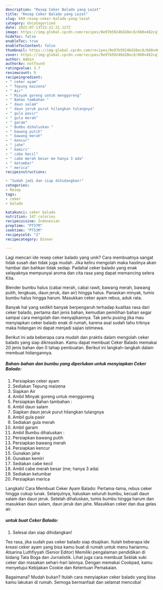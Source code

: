 ```yaml
---
description: "Resep Ceker Balado yang Lezat"
title: "Resep Ceker Balado yang Lezat"
slug: 669-resep-ceker-balado-yang-lezat
category: Uncategorized
date: 2022-07-13T22:21:21.127Z
image: https://img-global.cpcdn.com/recipes/0e97b59246d28ec8/680x482cq70/ceker-balado-foto-resep-utama.jpg
hideToc: false
enableToc: true
enableTocContent: false
thumbnail: https://img-global.cpcdn.com/recipes/0e97b59246d28ec8/680x482cq70/ceker-balado-foto-resep-utama.jpg
cover: https://img-global.cpcdn.com/recipes/0e97b59246d28ec8/680x482cq70/ceker-balado-foto-resep-utama.jpg
author: Admin
authorAv: notfound
ratingvalue: 3.7
reviewcount: 9
recipeingredient:
- " ceker ayam"
- " Tepung maizena"
- " Air"
- " Minyak goreng untuk menggoreng"
- " Bahan tambahan "
- " daun salam"
- " daun jeruk purut hilangkan tulangnya"
- " gula pasir"
- " gula merah"
- " garam"
- " Bumbu dihaluskan "
- " bawang putih"
- " bawang merah"
- " kencur"
- " jahe"
- " kemiri"
- " cabe kecil"
- " cabe merah besar me hanya 3 ada"
- " ketumbar"
- " merica"
recipeinstructions:

- "Sudah jadi dan siap dihidangkan!"
categories:
- Resep
tags:
- ceker
- balado

katakunci: ceker balado 
nutrition: 147 calories
recipecuisine: Indonesian
preptime: "PT37M"
cooktime: "PT53M"
recipeyield: "2"
recipecategory: Dinner

---
```





Lagi mencari ide resep ceker balado yang unik? Cara membuatnya sangat tidak susah dan tidak juga mudah. Jika keliru mengolah maka hasilnya akan hambar dan bahkan tidak sedap. Padahal ceker balado yang enak selayaknya mempunyai aroma dan cita rasa yang dapat memancing selera Kita.





Blender bumbu halus (cabai merah, cabai rawit, bawang merah, bawang putih, lengkuas, daun jeruk, dan air) hingga halus. Panaskan minyak, tumis bumbu halus hingga harum. Masukkan ceker ayam rebus, aduk rata.

Banyak hal yang sedikit banyak berpengaruh terhadap kualitas rasa dari ceker balado, pertama dari jenis bahan, kemudian pemilihan bahan segar sampai cara mengolah dan menyajikannya. Tak perlu pusing jika mau menyiapkan ceker balado enak di rumah, karena asal sudah tahu triknya maka hidangan ini dapat menjadi sajian istimewa.






Berikut ini ada beberapa cara mudah dan praktis dalam mengolah ceker balado yang siap dikreasikan. Kamu dapat membuat Ceker Balado memakai 20 jenis bahan dan 0 tahap pembuatan. Berikut ini langkah-langkah dalam membuat hidangannya.

<!--inarticleads1-->

##### Bahan-bahan dan bumbu yang diperlukan untuk menyiapkan Ceker Balado:

1. Persiapkan  ceker ayam
1. Sediakan  Tepung maizena
1. Siapkan  Air
1. Ambil  Minyak goreng untuk menggoreng
1. Persiapkan  Bahan tambahan :
1. Ambil  daun salam
1. Siapkan  daun jeruk purut hilangkan tulangnya
1. Ambil  gula pasir
1. Sediakan  gula merah
1. Ambil  garam
1. Ambil  Bumbu dihaluskan :
1. Persiapkan  bawang putih
1. Persiapkan  bawang merah
1. Persiapkan  kencur
1. Gunakan  jahe
1. Gunakan  kemiri
1. Sediakan  cabe kecil
1. Ambil  cabe merah besar (me; hanya 3 ada)
1. Sediakan  ketumbar
1. Persiapkan  merica


Langkah/ Cara Membuat Ceker Ayam Balado: Pertama-tama, rebus ceker hingga cukup lunak. Selanjutnya, haluskan seluruh bumbu, kecuali daun salam dan daun jeruk. Setelah dihaluskan, tumis bumbu hingga harum dan masukkan daun salam, daun jeruk dan jahe. Masukkan ceker dan dua gelas air. 

<!--inarticleads2-->

#####  untuk buat Ceker Balado:


1. Selesai dan siap dihidangkan!

Tes rasa, jika sudah pas ceker balado siap disajikan. Itulah beberapa ide kreasi ceker ayam yang bisa kamu buat di rumah untuk menu harianmu. Atsarina Luthfiyyah (Senior Editor) Memiliki pengalaman pendidikan di bidang Tata Boga dan Jurnalistik. Lihat juga cara membuat Seblak suki ceker dan masakan sehari-hari lainnya. Dengan memakai Cookpad, kamu menyetujui Kebijakan Cookie dan Ketentuan Pemakaian. 

Bagaimana? Mudah bukan? Itulah cara menyiapkan ceker balado yang bisa kamu lakukan di rumah. Semoga bermanfaat dan selamat mencoba!
